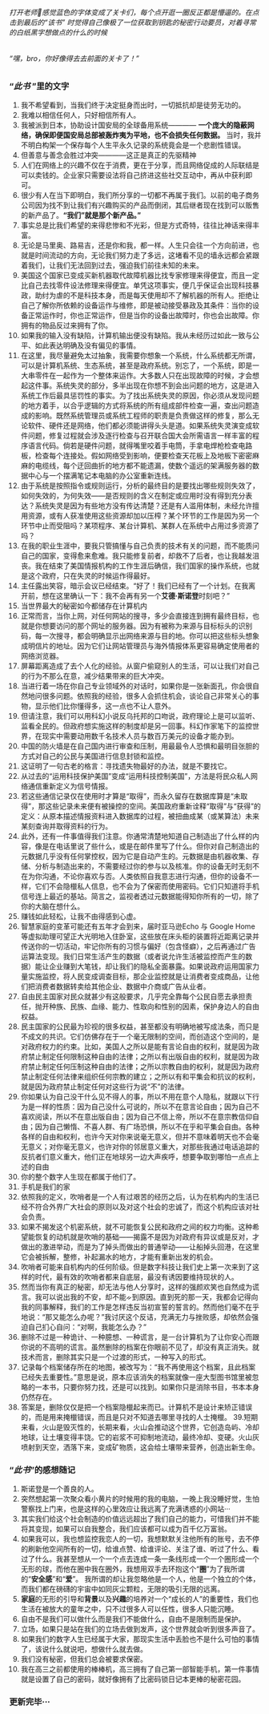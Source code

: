 ###### 打开老师🔗感觉蓝色的字体变成了关卡们，每个点开逛一圈反正都是懵逼的。在点击到最后的“*该书*” 时觉得自己像极了一位获取到钥匙的秘密行动要员，对着寻常的白纸黑字想做点的什么的时候
###### “*嘿，bro，你好像得去去前面的关卡了！*”
### “*此书* ”里的文字
1. 我不希望看到，当我们终于决定挺身而出时，一切抵抗却是徒劳无功的。
2. 我难以相信任何人，只好相信所有人。
3. 我被派到日本，协助设计国安局的全球备用系统————  **一个庞大的隐蔽网络，确保即便国安局总部被轰炸夷为平地，也不会损失任何数据。** 当时，我并不明白构架一个保存每个人生平永久记录的系统竟会是一个悲剧性错误。
4.  但善意与善念会胜过冲突————这正是真正的先驱精神
5.  人们在网络上的兴趣不仅在于消费，更在于分享，而且网络促成的人际联结是可以卖钱的。企业家只需要设法将自己挤进这些社交互动中，再从中获利即可。
6.  很少有人在当下即明白，我们所分享的一切都不再属于我们。以前的电子商务公司因为找不到让我们有兴趣购买的产品而倒闭，其后继者现在找到可以贩售的新产品了。**“我们”就是那个新产品。”**
7. 事实总是比我们希望的来得悲惨和不光彩，但是方式奇特，往往比神话来得丰富。
8. 无论是马里奥、路易吉，还是你和我，都一样。人生只会往一个方向前进，也就是时间流动的方向，无论我们努力走了多远，这堵看不见的墙永远都会紧跟着我们，让我们无法回到过去，强迫我们前往未知的未来。
9. 美国这个国家已变成买新机器取代故障机器比找专家修理来得便宜，而且一定比自己去找零件设法修理来得便宜。单凭这项事实，便几乎保证会出现科技暴政，助纣为虐的不是科技本身，而是每天使用却不了解机器的所有人。拒绝让自己了解你所依赖的设备运作与维修，即是被动接受暴政及其条件：当你的设备正常运作时，你也正常运作，但是当你的设备出故障时，你也会出故障。你拥有的物品反过来拥有了你。
10. 如果我的输入没有缺陷，计算机输出便没有缺陷。我从未经历过如此一致与公平、如此表达明确及没有偏见的事情。
11.  在这里，我尽量避免太过抽象，我需要你想象一个系统，什么系统都无所谓，可以是计算机系统、生态系统，甚至是政府系统。别忘了，一个系统，即是一大串零件在一起作为一个整体来运作。大多数人只在出现故障的时候，才会想起这件事。系统失灵的部分，多半出现在你想不到会出问题的地方，这是进入系统工作后最具惩罚性的事实。为了找出系统失灵的原因，你必须从发现问题的地方着手，以合乎逻辑的方式将系统的所有组成部件检查一遍，查出问题造成的影响。既然系统管理员或系统工程师的职责是负责做这样的修复，那么无论软件、硬件还是网络，他们都必须能讲得头头是道。如果系统失灵演变成软件问题，修复过程就会涉及逐行检查与召开联合国大会所需语言一样丰富的程序语言代码。倘若是硬件问题，就得嘴里咬着手电筒，手拿电焊枪检查电路板，检查每个连接处。假如网络受到影响，便要检查天花板上及地板下密密麻麻的电缆线，每个迂回曲折的地方都不能遗漏，使数个遥远的架满服务器的数据中心与一个摆满笔记本电脑的办公室重新连线。
12. 由于系统是按照指令或规则运行，分析的最终目的是要找出哪些规则失效了，如何失效的，为何失效——是否规则的含义在制定或应用时没有得到充分表达？系统失灵是因为有些地方没有传达清楚？还是有人滥用体制，未经允许擅用资源，或有人获准使用这些资源却加以压榨？某个环节的工作是因为另一个环节中止而受阻吗？某项程序、某台计算机、某群人在系统中占用过多资源了吗？
13. 在我的职业生涯中，要我只管搞懂与自己负责的技术有关的问题，而不能质问自己的国家，变得愈来愈难。我只能修复前者，却救不了后者，也让我越发沮丧。我在结束了美国情报机构的工作生涯后确信，我们国家的操作系统，也就是这个政府，只在失灵的时候运作得最好。
14. 主任露出笑容，暗示会议已经结束。“好了！我们已经有了一个计划。在我离开前，想在这里确认一下：我不会再有另一个**艾德·斯诺登**时刻吧？”
15. 当世界最大的秘密如今都储存在计算机内
16. 正常而言，当你上网，对任何网站的搜寻，多少会直接连到拥有最终目标，也就是你想要访问的那个网址的服务器。因为有被称为来源与目标标头的识别码，每一次搜寻，都会明确显示出网络来源与目的地。你可以把这些标头想象成明信片的地址。因为它们让网站管理员与海外情报体系更容易确定使用者的网络浏览器。
17. 屏幕距离造成了去个人化的经验。从窗户偷窥别人的生活，可以让我们对自己的行为不那么在意，减少结果带来的巨大冲突。
18. 当进行着一场在你自己专业领域外的对话时，如果你是一张新面孔，你会很自然地问很多问题。依照我的经验，很多人会抓住机会，谈论自己非常关心的事物，显示他们比你懂得多，这一点也不让人意外。
19. 但请注意，我们可以用科幻小说反乌托邦的口吻说，政府理论上是可以监听、监看全民的。但政府想实施这样的制度却是另一回事。科幻作家笔下的监控世界，在现实中需要动用数千名技术人员与数百万美元的设备才能办到。
20. 中国的防火墙是在自己国内进行审查和压制，用最最令人恐惧和最明目张胆的方式对自己的公民与美国进行信息封锁和监控。
21. 这证明了一句古老的格言：寻找遗失物最好的办法，就是不要找它。
22. 从过去的“运用科技保护美国”变成“运用科技控制美国”，方法是将民众私人网络通信重新定义为信号情报。
23. 若这些通信记录仅在使用时才算是“取得”，而永久留存在数据库算是“未取
得”，那这些记录未来便有被操控的空间。美国政府重新诠释“取得”与“获得”的定义：从原本描述情报资料进入数据库的过程，被扭曲成某（或某算法）未来某刻查询并取得资料的行为。
24. 此外，还有一件事值得我们注意。你通常清楚地知道自己制造出了什么样的内容，像是在电话里说了些什么，或是在邮件里写了什么。但你对自己制造出的元数据几乎没有任何掌控权，因为它是自动产生的。元数据是由机器收集、存储、分析与制造出来的，不需要经过你的参与以及核准。你的设备无时无刻不在为你沟通，不论你喜欢与否。人类依照自我意志进行沟通，但你的设备不一样，它们不会隐㯿私人信息，也不会为了保密而使用密码。它们只知道将手机信号连上最近的基站。简言之，监视者透过元数据能得知你所有的一切，除了你的大脑在想什么。
25. 赚钱如此轻松，让我不由得感到心虚。
26. 智慧家庭的变革可能还有五年才会到来，届时亚马逊Echo 与 Google Home 等虚拟助理可望正大光明地入住卧室，这些放在床头柜的装置将近距离记录并传送你的一切活动，牢记你所有的习惯与偏好（包含怪癖），之后再通过广告运算法变现。我们日常生活产生的数据（或者说允许生活被监控而产生的数据）能让企业赚到大笔钱，却让我们的隐私全面暴露。如果说政府运用国家力量实施监控，将人民变成调查目标，那企业监控就是让消费者变成商品，让他们把消费者数据转卖给其他企业、数据中介商或广告从业者。
27. 自由民主国家对民众就甚少有这般要求，几乎完全靠每个公民自愿去承担责任，抛开种族、民族、血缘、能力、性取向和性别的因素，保护身边人的自由权益。
28. 民主国家的公民最为珍视的很多权益，甚至都没有明确地被写成法条，而只是不成文的共识。它们仿佛存在于一个毫无限制的空间，而创造这个空间的，是对政府权力的约束。比如，美国人之所以是能有言论自由的权利，就是因为政府禁止制定任何限制这种自由的法律；之所以有出版自由的权利，就是因为政府禁止制定任何压制这种自由的法律；之所以宗教自由的权利，就是因为政府禁止制定任何法律来组织任何宗教的建立；之所以有和平集会和抗议的权利，就是因为政府禁止制定任何对这些行为说“不”的法律。
29. 你如果认为自己没干什么见不得人的事，所以不用在意个人隐私，就跟以下行为是一样的性质：因为自己没什么可说的，所以不在意言论自由；因为自己不喜欢阅读，所以不在意出版自由；因为自己不信上帝，所以不在意宗教信仰自由；因为自己懒惰、不喜人群、有广场恐惧，所以不在乎和平集会自由。各种各样的自由和权利，也许今天对你来说毫无意义，但并不意味着明天也不会毫无意义；对你毫无意义，也许对你的邻居意义重大，对那些我通过电话追踪的反抗者们意义重大，他们正在地球另一边大声疾呼，想要争取到哪怕一点点上述的自由
30. 你的整个数字人生现在都属于他们了。
31. 手机是我们的家
32. 依照我的定义，吹哨者是一个人有过艰苦的经历之后，认为在机构内的生活已经不符合外界广大社会的原则以及对这个社会的忠诚了，而这个机构应该对社会负责。
33. 如果不揭发这个机密系统，就不可能恢复公民和政府之间的权力均衡。这种希望能恢复的动机就是吹哨的基础——揭露不是因为对政府有异议或是反对，才做出的激进举动，而是为了掉头而做出的普通举动——让船掉头回港，在这里它会被拆解，整修，补起漏水的地方，才能有重新出发的机会。
34. 吹哨者可能来自机构内的任何阶级。但是数字科技让我们史上第一次来到了这样的时代，最有效的吹哨者都来自底层，最没有诱因要维持现状的人。
35. 然而当你有真正的秘密，却无法与他人分享时，这样的强颜欢笑也自然成为谎言。我可以说出我的不安，却不能ᨀ到原因。直到死的那一天，我都会记得向我的同事解释，我们的工作是怎样违反当初宣誓的誓言的。然而他们毫不在乎地说：“那又能怎么办呢？”我讨厌这个反诘，充满无力与挫败感，却依然会强迫自己扪心自问：“对啊，我能怎么办？”
36. 删除不过是一种诡计、一种臆想、一种谎言，是一台计算机为了让你安心而跟你说的不高明的谎言。虽然删除的档案在你眼前不见了，却没有真正消失。就技术而言，删除其实只是一个过渡的形式，一种写入的形式。
37. 记录每个档案储存所在的地图，被改写为：“我不再使用这个档案，且此档案已经失去重要性。”意思是说，原本应该消失的档案就像一座大型图书馆里被忽略的一本书，只要你努力找，还是可以找到。如果你只是消除书目，书本本身仍然存在。
38. 答案是，删除仅仅是把一个档案隐㯿起来而已。计算机不是设计来矫正错误的，而是用来掩㯿错误，而且是只对不知道去哪里寻找的人士掩㯿。
39.短期来看，火山是毁灭性的，长期来看，火山会推动这个世界，它创造岛屿、冷却地球，让土壤变得丰饶。它的岩浆不可抑制地流动，最终冷却、变硬。火山灰喷射到天空，洒落下来，变成矿物质，这会给土壤带来营养，创造出新生命。
### “*此书*”的感想随记
1. 斯诺登是一个善良的人。
2. 突然想起第一次聚众看小黄片的时候用的我的电脑，一晚上我没睡好觉，生怕警察找上门来，也是这样的心里效应让我远离了充满诱惑的小网站···
3. 其实我们给这个社会制造的价值远远超出了我们自己的能力，可惜我们并不能将其变现，如果可以自我整合，我们应该都可以成为百千亿万富翁。
4. 如果我可以，我也想监控我恋人的一切，我想默默关注他所有的账号，去不停的刷新他空间所有的一切，给谁点赞、给谁评论、关注了谁、听过了什么、看过了什么。我甚至想从一个一个点去连成一条一条线形成一个一个圈形成一个无形的球，而他在圈中我在圈外，我想用双手去环抱这个“**圈**”为了我所谓的“**安全感**”和“**爱**”。
我所谓的却让我忽略他是一个人，他是一个独立的个体，而我们都在磅礴的宇宙中如同灰尘颗粒，无限的吸引无限的远离。
5. **家庭**的无形的引导和**背景**以及**兴趣**的培养对一个“成长的人”的重要性，我们也生活在被放大的童年之中，只不过很多人可以任性，很多人只能沉睡。
6. 自由不是我们可以做什么而是我们不能做什么，自由不是限制而是保护。
7. 立场，如果只是站在我们的立场去做到发声，这个世界就会听到很多声音了。
8. 如果我们的数字人生已经属于大家，那现实生活中丢脸也不是什么可怕的事情了，该说什么就说吧，想做什么就去做。
9. 我们没有秘密，但我们总会被要求保密。
10. 我在高三之前都使用的棒棒机，高三拥有了自己第一部智能手机，第一件事情就是设置了自己的密码，就好像拥有了比密码锁日记本更棒的秘密花园。

### 更新完毕···
